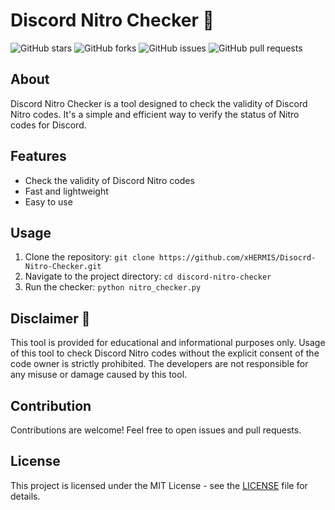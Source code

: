 # Discord Nitro Checker 🚀

![GitHub stars](https://img.shields.io/github/stars/xHERMIS/Disocrd-Nitro-Checker?style=social)
![GitHub forks](https://img.shields.io/github/forks/xHERM/xHERMIS/Disocrd-Nitro-Checker?style=social)
![GitHub issues](https://img.shields.io/github/issues/xHERMIS/Disocrd-Nitro-Checker)
![GitHub pull requests](https://img.shields.io/github/issues-pr/xHERMIS/Disocrd-Nitro-Checker)

## About
Discord Nitro Checker is a tool designed to check the validity of Discord Nitro codes. It's a simple and efficient way to verify the status of Nitro codes for Discord.

## Features
- Check the validity of Discord Nitro codes
- Fast and lightweight
- Easy to use

## Usage
1. Clone the repository: `git clone https://github.com/xHERMIS/Disocrd-Nitro-Checker.git`
2. Navigate to the project directory: `cd discord-nitro-checker`
3. Run the checker: `python nitro_checker.py`

## Disclaimer 🚨
This tool is provided for educational and informational purposes only. Usage of this tool to check Discord Nitro codes without the explicit consent of the code owner is strictly prohibited. The developers are not responsible for any misuse or damage caused by this tool.

## Contribution
Contributions are welcome! Feel free to open issues and pull requests.

## License
This project is licensed under the MIT License - see the [LICENSE](LICENSE) file for details.
